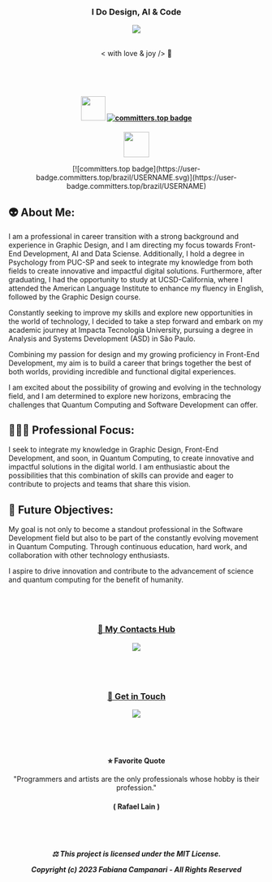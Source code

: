  <br>
 
### <p align="center">  I Do Design, AI & Code 
<p align="center">
<img src="https://github.com/FabianaCampanari/FabianaCampanari/assets/113218619/2d2e58bd-bdd4-4899-877a-509469e5f2d3"/><br> 
<br>
 
<p align="center">  < with love & joy /> 💎

#
<br> 

#### <p align="center"><img src="https://github.githubassets.com/images/icons/emoji/octocat.png" width="48"> [![committers.top badge](https://user-badge.committers.top/brazil/USERNAME.svg)](https://user-badge.committers.top/brazil/USERNAME)

    


<p align="center"> <img src="https://github.githubassets.com/images/icons/emoji/octocat.png" width="50">          

 
<p align="center">   [![committers.top badge](https://user-badge.committers.top/brazil/USERNAME.svg)](https://user-badge.committers.top/brazil/USERNAME)
<br>


## 👽 About Me:  


I am a professional in career transition with a strong background and experience in Graphic Design, and I am directing my focus towards Front-End Development, AI and Data Sciense. Additionally, I hold a degree in Psychology from PUC-SP and seek to integrate my knowledge from both fields to create innovative and impactful digital solutions. Furthermore, after graduating, I had the opportunity to study at UCSD-California, where I attended the American Language Institute to enhance my fluency in English, followed by the Graphic Design course.

Constantly seeking to improve my skills and explore new opportunities in the world of technology, I decided to take a step forward and embark on my academic journey at Impacta Tecnologia University, pursuing a degree in Analysis and Systems Development (ASD) in São Paulo.

Combining my passion for design and my growing proficiency in Front-End Development, my aim is to build a career that brings together the best of both worlds, providing incredible and functional digital experiences.

I am excited about the possibility of growing and evolving in the technology field, and I am determined to explore new horizons, embracing the challenges that Quantum Computing and Software Development can offer.

## 🧘🏼‍♀️ Professional Focus:

I seek to integrate my knowledge in Graphic Design, Front-End Development, and soon, in Quantum Computing, to create innovative and impactful solutions in the digital world. I am enthusiastic about the possibilities that this combination of skills can provide and eager to contribute to projects and teams that share this vision.

## 👀 Future Objectives:

My goal is not only to become a standout professional in the Software Development field but also to be part of the constantly evolving movement in Quantum Computing. Through continuous education, hard work, and collaboration with other technology enthusiasts.

I aspire to drive innovation and contribute to the advancement of science and quantum computing for the benefit of humanity.

#
<br>

### <p align="center"> [🔗 My Contacts Hub](https://linktr.ee/fabianacampanari)

<p align="center">
<img src="https://github.com/FabianaCampanari/FabianaCampanari/assets/113218619/b3789e50-93e1-48ac-b82e-1db626f7cbb2"/>
 <br>

#
 <br> 

 ### <p align="center"> [💬  Get in Touch](https://share.hsforms.com/1ZACnVoYSTLC-NOoHcg22cgq9urk)

 <p align="center">
<img src="https://github.com/FabianaCampanari/FabianaCampanari/assets/113218619/5b88bfdb-18bf-4b3e-aae3-b0342d2906fe"/>
 <br>

 #
 <br>


 
#### <p align="center"> ⭐︎ Favorite Quote </p>
<p align="center">  "Programmers and artists are the only professionals whose hobby is their profession."
 
#### <p align="center">( Rafael Lain ) </p>

#
 <br>
 
##### <p align="center"> ⚖︎ This project is licensed under the MIT License. <p align="center"> Copyright (c) 2023 Fabiana Campanari - All Rights Reserved </p>























 
 
